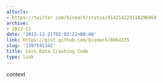 ```yaml
---
alturls:
- https://twitter.com/bismark/status/414214229118296064
archive:
- 2013-12
date: '2013-12-21T02:02:22+00:00'
link: https://gist.github.com/bismark/8064335
slug: '1387591342'
title: Core Data Crashing Code
type: link
---
```


context

